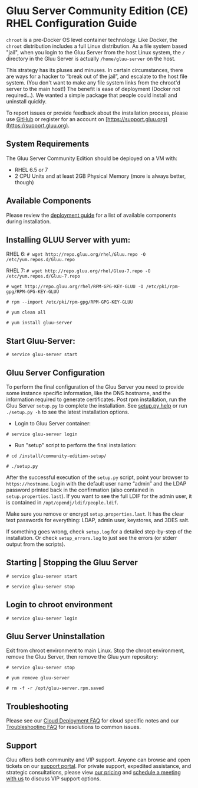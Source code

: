 # Gluu Server Community Edition (CE) RHEL Configuration Guide

`chroot` is a pre-Docker OS level container technology. Like Docker, the
`chroot` distribution includes a full Linux distribution. As a file
system based "jail", when you login to the Gluu Server from the host
Linux system, the `/` directory in the Gluu Server is actually
`/home/gluu-server` on the host.

This strategy has its pluses and minuses. In certain circumstances,
there are ways for a hacker to “break out of the jail”, and escalate to
the host file system. (You don't want to make any file system links from
the chroot'd server to the main host!) The benefit is ease of deployment
(Docker not required...). We wanted a simple package that people could
install and uninstall quickly.

To report issues or provide feedback about the installation process,
please use
[GitHub](https://github.com/GluuFederation/community-edition-setup/issues)
or register for an account on
[https://support.gluu.org](https://support.gluu.org).

## System Requirements

The Gluu Server Community Edition should be deployed on a VM with:

* RHEL 6.5 or 7
* 2 CPU Units and at least 2GB Physical Memory (more is always better, though)

## Available Components

Please review the [deployment guide](./index.md) for a list of available
components during installation.

## Installing GLUU Server with yum:

 RHEL 6:
`# wget http://repo.gluu.org/rhel/Gluu.repo -O /etc/yum.repos.d/Gluu.repo`

 RHEL 7:
`# wget http://repo.gluu.org/rhel/Gluu-7.repo -O /etc/yum.repos.d/Gluu-7.repo`

`# wget http://repo.gluu.org/rhel/RPM-GPG-KEY-GLUU -O /etc/pki/rpm-gpg/RPM-GPG-KEY-GLUU`

`# rpm --import /etc/pki/rpm-gpg/RPM-GPG-KEY-GLUU`

`# yum clean all`

`# yum install gluu-server`

## Start Gluu-Server: 

`# service gluu-server start`

## Gluu Server Configuration

To perform the final configuration of the Gluu Server you need to
provide some instance specific information, like the DNS hostname, and
the information required to generate certificates. Post rpm
installation, run the Gluu Server `setup.py` to complete the
installation. See [setup.py help](./setup_py.md) or run `./setup.py -h`
to see the latest installation options.

* Login to Gluu Server container: 

`# service gluu-server login`

* Run "setup" script to perform the final installation: 

`# cd /install/community-edition-setup/`

`# ./setup.py`

After the successful execution of the `setup.py` script, point your
browser to `https://hostname`. Login with the default user name “admin”
and the LDAP password printed back in the confirmation (also contained
in `setup.properties.last`). If you want to see the full LDIF for the
admin user, it is contained in `/opt/opendj/ldif/people.ldif`.

Make sure you remove or encrypt `setup.properties.last`. It has the
clear text passwords for everything: LDAP, admin user, keystores, and
3DES salt.

If something goes wrong, check `setup.log` for a detailed step-by-step
of the installation. Or check `setup_errors.log` to just see the errors
(or stderr output from the scripts).

<!--
If you want to script the installation of the Gluu Server, user the `-f`
option or just save the properties file as `setup.properties` and it
will be automatically detected. Also use the `-n` option to suppress the
interactive confirmation to proceed. For example, to re-run the last
installation:

`./setup.py -n -f setup.properties.last`
-->

## Starting | Stopping the Gluu Server

`# service gluu-server start`

`# service gluu-server stop`

## Login to chroot environment

`# service gluu-server login`

## Gluu Server Uninstallation

Exit from chroot environment to main Linux. Stop the chroot environment,
remove the Gluu Server, then remove the Gluu yum repository:

`# service gluu-server stop`

`# yum remove gluu-server`

`# rm -f -r /opt/gluu-server.rpm.saved`

<!--
or 

`# rpm -e Gluu-Server-Repo-2.0-0.el6.x86_64`
-->

## Troubleshooting
Please see our [Cloud Deployment FAQ](../../faq/cloud-faq.md) for cloud
specific notes and our [Troubleshooting
FAQ](../../faq/troubleshooting.md) for resolutions to common issues.

## Support
Gluu offers both community and VIP support. Anyone can browse and open
tickets on our [support portal](http://support.gluu.org). For private
support, expedited assistance, and strategic consultations, please view
[our pricing](http://gluu.org/pricing) and [schedule a meeting with
us](http://gluu.org/booking) to discuss VIP support options.
